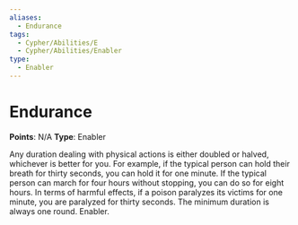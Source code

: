 ```yaml
---
aliases:
  - Endurance
tags:
  - Cypher/Abilities/E
  - Cypher/Abilities/Enabler
type:
  - Enabler
---
```

# Endurance

**Points**: N/A
**Type**: Enabler

Any duration dealing with physical actions is either doubled or halved, whichever is better for you. For example, if the typical person can hold their breath for thirty seconds, you can hold it for one minute. If the typical person can march for four hours without stopping, you can do so for eight hours. In terms of harmful effects, if a poison paralyzes its victims for one minute, you are paralyzed for thirty seconds. The minimum duration is always one round. Enabler.

